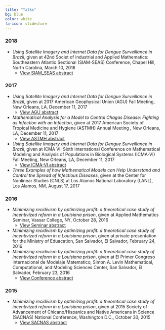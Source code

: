 ```yaml
---
title: "Talks"
bg: blue
color: white
fa-icon: slideshare
---
```

<!-- fa-icon can be set to any from http://fortawesome.github.io/Font-Awesome/icons/ -->

### 2018
* *Using Satellite Imagery and Internet Data for Dengue Surveillance in Brazil*, given at 42nd Societ of Industrial and Applied Mathematics: Southeastern Atlantic Sectional (SIAM-SEAS) Conference, Chapel Hill, North Carolina, March 10, 2018
    - [View SIAM_SEAS abstract](http://siamseas.web.unc.edu/files/2017/11/Poster_Abstracts_180219.pdf)
### 2017
* *Using Satellite Imagery and Internet Data for Dengue Surveillance in Brazil*, given at 2017 American Geophysical Union (AGU) Fall Meeting, New Orleans, LA, December 11, 2017
    - [View AGU abstract](https://agu.confex.com/agu/fm17/meetingapp.cgi/Paper/299296)
* *Mathematical Analysis for a Model to Control Chagas Disease: Fighting as Infection with an Infection*, given at 2017 American Society of Tropical Medicine and Hygiene (ASTMH) Annual Meeting , New Orleans, LA, December 11, 2017
    - [View ASTMH abstract](https://www.astmh.org/ASTMH/media/2017-Annual-Meeting/ASTMH-2017-Abstract-Book.pdf)
* *Using Satellite Imagery and Internet Data for Dengue Surveillance in Brazil*, given at ICMA VI: Sixth International Conference on Mathematical Modeling and Analysis of Populations in Biological Systems (ICMA-VI) Fall Meeting, New Orleans, LA, December 11, 2017
    - [View ICMA-VI abstract](https://math.la.asu.edu/~icma2017/abstracts.html) 
* *Three Examples of how  Mathematical Models can Help Understand and Control the Spread of Infectious Diseases*, given at the Center for Nonlinear Studies (CNLS) at Los Alamos National Laboratory (LANL), Los Alamos, NM, August 17, 2017
### 2016
* *Minimizing recidivism by optimizing profit: a theoretical case study of incentivized reform in a Louisiana prison*, given at Applied Mathematics Seminar, Vassar College, NY, October 28, 2016
    - [View Seminar abstract](http://info.vassar.edu/calendar/2016/10/27/33308-94584.html)  
* *Minimizing recidivism by optimizing profit: a theoretical case study of incentivized reform in a Louisiana prison*, given at private presentation for the Ministry of Eduacation, San Salvador, El Salvador, February 24, 2016
* *Minimizing recidivism by optimizing profit: a theoretical case study of incentivized reform in a Louisiana prison*, given at El Primer Congreso Internacional de Modelaje Matematico, Simon A. Levin Mathematical, Computational, and Modeling Sciences Center, San Salvador, El Salvador, February 23, 2016
    - [View Conference abstract](https://mcmsc.asu.edu/sites/default/files/schedule_0.pdf) 
### 2015
* *Minimizing recidivism by optimizing profit: a theoretical case study of incentivized reform in a Louisiana prison*, given at 2015 Society of Advancement of Chicano/Hispanics and Native Americans in Science (SACNAS) National Conference, Washington D.C., October 30, 2015
    - [View SACNAS abstract]( http://sacnas15abstracts.conferencespot.org/59677-sacnas-1.2672290/t001-1.2674982/f005-1.2675150/a041-1.2675216/thu-804-1.2675254)    
    
   

